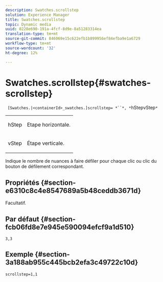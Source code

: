 ```yaml
---
description: Swatches.scrollstep
solution: Experience Manager
title: Swatches.scrollstep
topic: Dynamic media
uuid: 0228e690-191a-4fcf-8d9e-8a51283314ea
translation-type: tm+mt
source-git-commit: 846069e15c622efb1b899956ef84efba9e1a6729
workflow-type: tm+mt
source-wordcount: '32'
ht-degree: 12%

---
```



# Swatches.scrollstep{#swatches-scrollstep}

` [Swatches.|<containerId>_swatches.]scrollstep= *``*, *`hStepvStep`*`

<table id="table_DC890B3CAB6847318081AC74424147B9"> 
 <tbody> 
  <tr> 
   <td> <p> <span class="codeph"> <span class="varname"> hStep</span> </span> </p> </td> 
   <td> <p>Etape horizontale. </p> </td> 
  </tr> 
  <tr> 
   <td> <p> <span class="codeph"> <span class="varname"> vStep</span> </span> </p> </td> 
   <td> <p>Étape verticale. </p> </td> 
  </tr> 
 </tbody> 
</table>

Indique le nombre de nuances à faire défiler pour chaque clic ou clic du bouton de défilement correspondant.

## Propriétés {#section-e6310c8c4e8547689a5b48ceddb3671d}

Facultatif.

## Par défaut {#section-fcb06fd8e7e945e590094efcf9a1d510}

`3,3`

## Exemple {#section-3a188ab955c445bcb2efa3c49722c10d}

`scrollstep=1,1`
